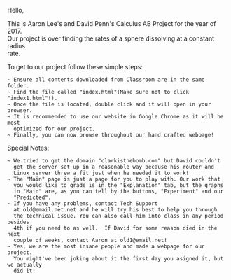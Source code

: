 Hello,  

This is Aaron Lee's and David Penn's Calculus AB Project for the year of 2017.  
Our project is over finding the rates of a sphere dissolving at a constant radius  
rate.   

To get to our project follow these simple steps:  

	~ Ensure all contents downloaded from Classroom are in the same folder.  
	~ Find the file called "index.html"(Make sure not to click "index1.html"!).  
	~ Once the file is located, double click and it will open in your browser.  
	~ It is recommended to use our website in Google Chrome as it will be most  
	  optimized for our project.  
	~ Finally, you can now browse throughout our hand crafted webpage!  

Special Notes:  

	~ We tried to get the domain "clarkisthebomb.com" but David couldn't  
	  get the server set up in a reasonable way because his router and   
	  Linux server threw a fit just when he needed it to work!  
	~ The "Main" page is just a page for you to play with. Our work that  
	  you would like to grade is in the "Explanation" tab, but the graphs  
	  in "Main" are, as you can tell by the buttons, "Experiment" and our  
	  "Predicted".
	~ If you have any problems, contact Tech Support   
	  at old@email.net.net and he will try his best to help you through  
	  the technical issue. You can also call him into class in any period besides   
	  4th if you need to as well.  If David for some reason died in the next   
	  couple of weeks, contact Aaron at old1@email.net!    
	~ Yes, we are the most insane people and made a webpage for our project.  
	  You might've been joking about it the first day you asigned it, but we actually  
	  did it!  
